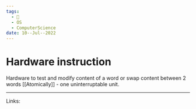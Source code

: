```yaml
---
tags:
  - 🌱
  - OS
  - ComputerScience 
date: 10--Jul--2022
---
```


# Hardware instruction

Hardware to test and modify content of a word or swap content between 2 words [[Atomically]] - one uninterruptable unit.

---
Links: 